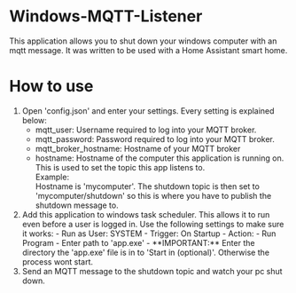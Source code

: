 # Windows-MQTT-Listener
This application allows you to shut down your windows computer with an mqtt message.
It was written to be used with a Home Assistant smart home.

# How to use
<ol>
<li>Open 'config.json' and enter your settings. Every setting is explained below:
  <ul>
    <li>mqtt_user:            Username required to log into your MQTT broker.</li>
    <li>mqtt_password:        Password required to log into your MQTT broker.</li>
    <li>mqtt_broker_hostname: Hostname of your MQTT broker</li>
    <li>hostname:             Hostname of the computer this application is running on. This is used to set the topic this app listens to.<br>
                          Example:<br>
                          Hostname is 'mycomputer'. The shutdown topic is then set to 'mycomputer/shutdown' so this is where you have to publish the shutdown message to.</li>
  </ul>
</li>
<li>Add this application to windows task scheduler. This allows it to run even before a user is logged in. Use the following settings to make sure it works:
  - Run as User: SYSTEM
  - Trigger: On Startup
  - Action:
    - Run Program
    - Enter path to 'app.exe'
    - **IMPORTANT:** Enter the directory the 'app.exe' file is in to 'Start in (optional)'. Otherwise the process wont start.
  </li>
<li>Send an MQTT message to the shutdown topic and watch your pc shut down.</li>
</ol>
